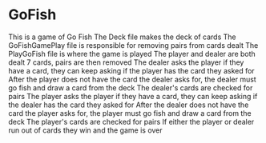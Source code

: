 # GoFish
This is a game of Go Fish
The Deck file makes the deck of cards 
The GoFishGamePlay file is responsible for removing pairs from cards dealt
The PlayGoFish file is where the game is played
The player and dealer are both dealt 7 cards, pairs are then removed
The dealer asks the player if they have a card, they can keep asking if the player has the card they asked for
After the player does not have the card the dealer asks for, the dealer must go fish and draw a card from the deck
The dealer's cards are checked for pairs
The player asks the player if they have a card, they can keep asking if the dealer has the card they asked for
After the dealer does not have the card the player asks for, the player must go fish and draw a card from the deck
The player's cards are checked for pairs
If either the player or dealer run out of cards they win and the game is over
